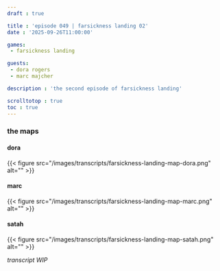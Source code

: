 ```yaml
---
draft : true

title : 'episode 049 | farsickness landing 02'
date : '2025-09-26T11:00:00'

games:
 - farsickness landing

guests:
 - dora rogers
 - marc majcher

description : 'the second episode of farsickness landing'

scrolltotop : true
toc : true
---
```


### the maps

#### dora

{{< figure src="/images/transcripts/farsickness-landing-map-dora.png" alt="" >}}

#### marc

{{< figure src="/images/transcripts/farsickness-landing-map-marc.png" alt="" >}}

#### satah

{{< figure src="/images/transcripts/farsickness-landing-map-satah.png" alt="" >}}

_transcript WIP_
